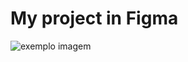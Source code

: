 # My project in Figma


<img src="https://tm.ibxk.com.br/2022/03/29/29071641964023.jpg?ims=1120x420" alt="exemplo imagem">
